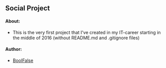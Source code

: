 
## Social Project


#### About:

- This is the very first project that I've created in my IT-career starting in the middle of 2016 (without README.md and .gitignore files)


#### Author:

- [BoolFalse](https://boolfalse.com/)
